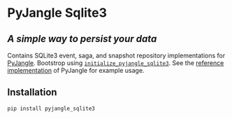 # PyJangle Sqlite3
## _A simple way to persist your data_

Contains SQLite3 event, saga, and snapshot repository implementations for [PyJangle][pyjangle].  Bootstrop using [`initialize_pyjangle_sqlite3`][initialize].  See the [reference implementation][reference] of PyJangle for example usage.

[pyjangle]: <https://github.com/BellsteinLabs/pyJangle/tree/main>
[reference]: <https://github.com/BellsteinLabs/pyJangle/blob/main/example/main.py>
[initialize]: <https://github.com/BellsteinLabs/pyangle_sqlite3/blob/main/src/pyjangle_sqlite3/initialize.py>

## Installation

```pip install pyjangle_sqlite3```